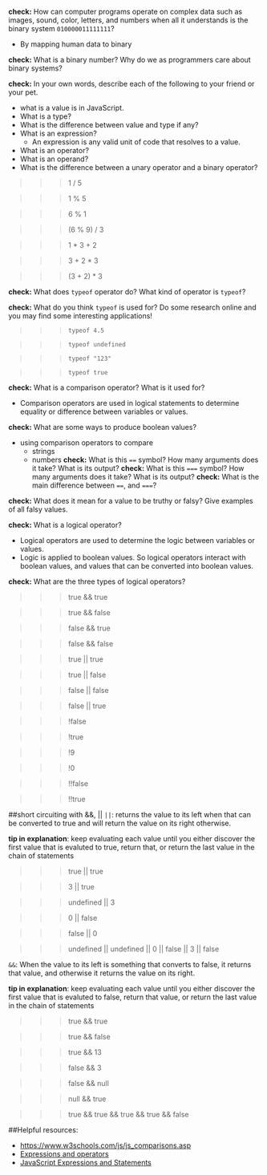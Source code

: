 **check:** How can computer programs operate on complex data such as images, sound, color, letters, and numbers when all it understands is the binary system `010000011111111`?
- By mapping human data to binary

**check:** What is a binary number? Why do we as programmers care about binary systems?

**check:** In your own words, describe each of the following to your friend or your pet.
- what is a value is in JavaScript.
- What is a type?
- What is the difference between value and type if any?
- What is an expression?
    - An expression is any valid unit of code that resolves to a value.
- What is an operator?
- What is an operand?
- What is the difference between a unary operator and a binary operator?

>>> 1 / 5

>>> 1 % 5

>>> 6 % 1

>>> (6 % 9) / 3

>>> 1 * 3 + 2

>>> 3 + 2 * 3

>>> (3 + 2) * 3

**check:** What does `typeof` operator do? What kind of operator is `typeof`?

**check:** What do you think `typeof` is used for? Do some research online and you may find some interesting applications!

>>> `typeof 4.5`

>>> `typeof undefined`

>>> `typeof "123"`

>>> `typeof true`

**check:** What is a comparison operator? What is it used for?
- Comparison operators are used in logical statements to determine equality or difference between variables or values.

**check:** What are some ways to produce boolean values?
- using comparison operators to compare
    - strings
    - numbers
**check:** What is this `==` symbol? How many arguments does it take? What is its output?
**check:** What is this `===` symbol? How many arguments does it take? What is its output?
**check:** What is the main difference between `==`, and `===`?

**check:** What does it mean for a value to be truthy or falsy? Give examples of all falsy values.

**check:** What is a logical operator?
- Logical operators are used to determine the logic between variables or values.
- Logic is applied to boolean values. So logical operators interact with boolean values, and values that can be converted into boolean values.

**check:** What are the three types of logical operators?

>>> true && true

>>> true && false

>>> false && true

>>> false && false

>>> true || true

>>> true || false

>>> false || false

>>> false || true

>>> !false

>>> !true

>>> !9

>>> !0

>>>!!false

>>> !!true



##short circuiting with &&, ||
`||`: returns the value to its left when that can be converted to true and will return the value on its right otherwise.

**tip in explanation**: keep evaluating each value until you either discover the first value that is evaluted to true, return that, or return the last value in the chain of statements

>>> true || true

>>> 3 || true

>>> undefined || 3

>>> 0 || false

>>> false || 0

>>> undefined || undefined || 0 || false || 3 || false


`&&`: When the value to its left is something that converts to false, it returns that value, and otherwise it returns the value on its right.

**tip in explanation**: keep evaluating each value until you either discover the first value that is evaluted to false, return that value, or return the last value in the chain of statements

>>> true && true

>>> true && false

>>> true && 13

>>> false && 3

>>> false && null

>>> null && true

>>> true && true && true && true && false


##Helpful resources:
- https://www.w3schools.com/js/js_comparisons.asp
- [Expressions and operators](https://developer.mozilla.org/en-US/docs/Web/JavaScript/Guide/Expressions_and_Operators)
- [JavaScript Expressions and Statements](https://medium.com/launch-school/javascript-expressions-and-statements-4d32ac9c0e74)

